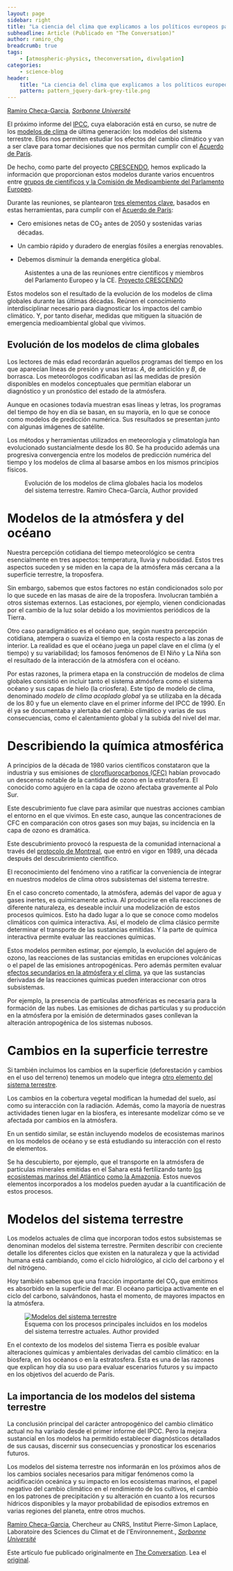 ```yaml
---
layout: page
sidebar: right
title: "La ciencia del clima que explicamos a los políticos europeos para cumplir con el Acuerdo de París "
subheadline: Article (Publicado en "The Conversation)"
author: ramiro_chg
breadcrumb: true
tags:
    - [atmospheric-physics, theconversation, divulgation]
categories:
    - science-blog
header:
    title: "La ciencia del clima que explicamos a los políticos europeos para cumplir con el Acuerdo de París "
    pattern: pattern_jquery-dark-grey-tile.png
---
```


<script type="text/javascript" src="https://theconversation.com/javascripts/lib/content_tracker_hook.js" id="theconversation_tracker_hook" data-counter="https://counter.theconversation.com/content/142936/count?distributor=republish-lightbox-advanced" async="async"></script>

<span><a href="https://theconversation.com/profiles/ramiro-checa-garcia-1126023">Ramiro Checa-Garcia</a>, <em><a href="https://theconversation.com/institutions/sorbonne-universite-2467">Sorbonne Université</a></em></span>

<p>El próximo informe del <a href="https://www.ipcc.ch/assessment-report/ar6/">IPCC</a>, cuya elaboración está en curso, se nutre de los <a href="https://www.wcrp-climate.org/wgcm-cmip/wgcm-cmip6">modelos de clima</a> de última generación: los modelos del sistema terrestre. Ellos nos permiten estudiar los efectos del cambio climático y van a ser clave para tomar decisiones que nos permitan cumplir con el <a href="https://ec.europa.eu/clima/policies/international/negotiations/paris_es">Acuerdo de París</a>. </p>

<p>De hecho, como parte del proyecto <a href="https://www.crescendoproject.eu/crescendo-is-supporting-policy-makers-on-routes-to-realizing-the-2015-paris-agreement/">CRESCENDO</a>, hemos explicado la información que proporcionan estos modelos durante varios encuentros entre <a href="https://brussels.whiterose.ac.uk/news/white-rose-brussels-crescendo-climate-change-event-a-success/">grupos de científicos y la Comisión de Medioambiente del Parlamento Europeo</a>. </p>

<p>Durante las reuniones, se plantearon <a href="https://www.crescendoproject.eu/wp-content/uploads/2017/03/Realizing_the_Paris_Agreement_A4_print-spanish_final.pdf">tres elementos clave</a>, basados en estas herramientas, para cumplir con el <a href="https://www.crescendoproject.eu/wp-content/uploads/2017/03/ALL-Presentations_CRESCENDO_1-5C-policy-event_vfinal-to-share2.pdf">Acuerdo de París</a>:</p>

<ul>
<li><p>Cero emisiones netas de CO<sub>2</sub> antes de 2050 y sostenidas varias décadas.</p></li>
<li><p>Un cambio rápido y duradero de energías fósiles a energías renovables. </p></li>
<li><p>Debemos disminuir la demanda energética global.</p></li>
</ul>

<figure class="align-center zoomable">
            <a href="https://images.theconversation.com/files/352317/original/file-20200811-24-1tg0hqq.jpg?ixlib=rb-1.1.0&q=45&auto=format&w=1000&fit=clip"><img alt="" src="https://images.theconversation.com/files/352317/original/file-20200811-24-1tg0hqq.jpg?ixlib=rb-1.1.0&q=45&auto=format&w=754&fit=clip" srcset="https://images.theconversation.com/files/352317/original/file-20200811-24-1tg0hqq.jpg?ixlib=rb-1.1.0&q=45&auto=format&w=600&h=400&fit=crop&dpr=1 600w, https://images.theconversation.com/files/352317/original/file-20200811-24-1tg0hqq.jpg?ixlib=rb-1.1.0&q=30&auto=format&w=600&h=400&fit=crop&dpr=2 1200w, https://images.theconversation.com/files/352317/original/file-20200811-24-1tg0hqq.jpg?ixlib=rb-1.1.0&q=15&auto=format&w=600&h=400&fit=crop&dpr=3 1800w, https://images.theconversation.com/files/352317/original/file-20200811-24-1tg0hqq.jpg?ixlib=rb-1.1.0&q=45&auto=format&w=754&h=503&fit=crop&dpr=1 754w, https://images.theconversation.com/files/352317/original/file-20200811-24-1tg0hqq.jpg?ixlib=rb-1.1.0&q=30&auto=format&w=754&h=503&fit=crop&dpr=2 1508w, https://images.theconversation.com/files/352317/original/file-20200811-24-1tg0hqq.jpg?ixlib=rb-1.1.0&q=15&auto=format&w=754&h=503&fit=crop&dpr=3 2262w" sizes="(min-width: 1466px) 754px, (max-width: 599px) 100vw, (min-width: 600px) 600px, 237px"></a>
            <figcaption>
              <span class="caption">Asistentes a una de las reuniones entre científicos y miembros del Parlamento Europeo y la CE.</span>
              <span class="attribution"><a class="source" href="https://www.crescendoproject.eu/crescendo-is-supporting-policy-makers-on-routes-to-realizing-the-2015-paris-agreement/#more-998">Proyecto CRESCENDO</a></span>
            </figcaption>
          </figure>

<p>Estos modelos son el resultado de la evolución de los modelos de clima globales durante las últimas décadas. Reúnen el conocimiento interdisciplinar necesario para  diagnosticar los impactos del cambio climático. Y, por tanto diseñar, medidas que mitiguen la situación de emergencia medioambiental global que vivimos.</p>

<h2>Evolución de los modelos de clima globales</h2>

<p>Los lectores de más edad recordarán aquellos programas del tiempo en los que aparecían líneas de presión y unas letras: <em>A</em>, de anticiclón y <em>B</em>, de borrasca. Los meteorólogos codificaban así las medidas de presión disponibles en modelos conceptuales que permitían elaborar un diagnóstico y un pronóstico del estado de la atmósfera. </p>

<p>Aunque en ocasiones todavía muestran esas líneas y letras, los programas del tiempo de hoy en día se basan, en su mayoría, en lo que se conoce como modelos de predicción numérica. Sus resultados se presentan junto con algunas imágenes de satélite.</p>

<p>Los métodos y herramientas utilizados en meteorología y climatología han evolucionado sustancialmente desde los 80. Se ha producido además una progresiva convergencia entre los modelos de predicción numérica del tiempo y los modelos de clima al basarse ambos en los mismos principios físicos. </p>

<figure class="align-center zoomable">
            <a href="https://images.theconversation.com/files/348212/original/file-20200718-31-10e2y99.jpg?ixlib=rb-1.1.0&q=45&auto=format&w=1000&fit=clip"><img alt="" src="https://images.theconversation.com/files/348212/original/file-20200718-31-10e2y99.jpg?ixlib=rb-1.1.0&q=45&auto=format&w=754&fit=clip" srcset="https://images.theconversation.com/files/348212/original/file-20200718-31-10e2y99.jpg?ixlib=rb-1.1.0&q=45&auto=format&w=600&h=300&fit=crop&dpr=1 600w, https://images.theconversation.com/files/348212/original/file-20200718-31-10e2y99.jpg?ixlib=rb-1.1.0&q=30&auto=format&w=600&h=300&fit=crop&dpr=2 1200w, https://images.theconversation.com/files/348212/original/file-20200718-31-10e2y99.jpg?ixlib=rb-1.1.0&q=15&auto=format&w=600&h=300&fit=crop&dpr=3 1800w, https://images.theconversation.com/files/348212/original/file-20200718-31-10e2y99.jpg?ixlib=rb-1.1.0&q=45&auto=format&w=754&h=377&fit=crop&dpr=1 754w, https://images.theconversation.com/files/348212/original/file-20200718-31-10e2y99.jpg?ixlib=rb-1.1.0&q=30&auto=format&w=754&h=377&fit=crop&dpr=2 1508w, https://images.theconversation.com/files/348212/original/file-20200718-31-10e2y99.jpg?ixlib=rb-1.1.0&q=15&auto=format&w=754&h=377&fit=crop&dpr=3 2262w" sizes="(min-width: 1466px) 754px, (max-width: 599px) 100vw, (min-width: 600px) 600px, 237px"></a>
            <figcaption>
              <span class="caption">Evolución de los modelos de clima globales hacia los modelos del sistema terrestre.</span>
              <span class="attribution"><span class="source">Ramiro Checa-García</span>, <span class="license">Author provided</span></span>
            </figcaption>
          </figure>

<h1>Modelos de la atmósfera y del océano</h1>

<p>Nuestra percepción cotidiana del tiempo meteorológico se centra esencialmente en tres aspectos: temperatura, lluvia y nubosidad. Estos tres aspectos suceden y se miden en la capa de la atmósfera más cercana a la superficie terrestre, la troposfera. </p>

<p>Sin embargo, sabemos que estos factores no están condicionados solo por lo que sucede en las masas de aire de la troposfera. Involucran también a otros sistemas externos. Las estaciones, por ejemplo, vienen condicionadas por el cambio de la luz solar debido a los movimientos periódicos de la Tierra. </p>

<p>Otro caso paradigmático es el océano que, según nuestra percepción cotidiana, atempera o suaviza el tiempo en la costa respecto a las zonas de interior. La realidad es que el océano juega un papel clave en el clima (y el tiempo) y su variabilidad; los famosos fenómenos de El Niño y La Niña son el resultado de la interacción de la atmósfera con el océano.</p>

<p>Por estas razones, la primera etapa en la construcción de modelos de clima globales consistió en incluir tanto el sistema atmósfera como el sistema océano y sus capas de hielo (la criosfera). Este tipo de modelo de clima, denominado <em>modelo de clima acoplado global</em> ya se utilizaba en la década de los 80 y fue un elemento clave en el primer informe del IPCC de 1990. En él ya se documentaba y alertaba del cambio climático y varias de sus consecuencias, como el calentamiento global y la subida del nivel del mar.</p>

<h1>Describiendo la química atmosférica</h1>

<p>A principios de la década de 1980 varios científicos constataron que la industria y sus emisiones de <a href="https://es.wikipedia.org/wiki/CFC">clorofluorocarbonos (CFC)</a> habían provocado un descenso notable de la cantidad de ozono en la estratosfera. El conocido como agujero en la capa de ozono afectaba gravemente al Polo Sur.</p>

<p>Este descubrimiento fue clave para asimilar que nuestras acciones cambian el entorno en el que vivimos. En este caso, aunque las concentraciones de CFC en comparación con otros gases son muy bajas, su incidencia en la capa de ozono es dramática. </p>

<p>Este descubrimiento provocó la respuesta de la comunidad internacional a través del <a href="https://www.undp.org/content/undp/es/home/sustainable-development/environment-and-natural-capital/montreal-protocol.html">protocolo de Montreal</a>, que entró en vigor en 1989, una década después del descubrimiento científico.</p>

<p>El reconocimiento del fenómeno vino a ratificar la conveniencia de integrar en nuestros modelos de clima otros subsistemas del sistema terrestre. </p>

<p>En el caso concreto comentado, la atmósfera, además del vapor de agua y gases inertes, es químicamente activa. Al producirse en ella reacciones de diferente naturaleza, es deseable incluir una modelización de estos procesos químicos. Esto ha dado lugar a lo que se conoce como modelos climáticos con química interactiva. Así, el modelo de clima clásico permite determinar el transporte de las sustancias emitidas. Y la parte de química interactiva permite evaluar las reacciones químicas. </p>

<p>Estos modelos permiten estimar, por ejemplo, la evolución del agujero de ozono, las reacciones de las sustancias emitidas en erupciones volcánicas o el papel de las emisiones antropogénicas. Pero además permiten evaluar <a href="https://acp.copernicus.org/preprints/acp-2019-1207/">efectos secundarios en la atmósfera y el clima</a>, ya que las sustancias derivadas de las reacciones químicas pueden interaccionar con otros subsistemas. </p>

<p>Por ejemplo, la presencia de partículas atmosféricas es necesaria para la formación de las nubes. Las emisiones de dichas partículas y su producción en la atmósfera por la emisión de determinados gases conllevan la alteración antropogénica de los sistemas nubosos.</p>

<h1>Cambios en la superficie terrestre</h1>

<p>Si también incluimos los cambios en la superficie (deforestación y cambios en el uso del terreno) tenemos un modelo que integra <a href="https://agupubs.onlinelibrary.wiley.com/doi/full/10.1029/2003GB002199">otro elemento del sistema terrestre</a>. </p>

<p>Los cambios en la cobertura vegetal modifican la humedad del suelo, así como su interacción con la radiación. Además, como la mayoría de nuestras actividades tienen lugar en la biosfera, es interesante modelizar cómo se ve afectada por cambios en la atmósfera.</p>

<p>En un sentido similar, se están incluyendo modelos de ecosistemas marinos en los modelos de océano y se está estudiando su interacción con el resto de elementos. </p>

<p>Se ha descubierto, por ejemplo, que el transporte en la atmósfera de partículas minerales emitidas en el Sahara está fertilizando tanto <a href="https://agupubs.onlinelibrary.wiley.com/doi/epdf/10.1002/2013GB004802">los ecosistemas marinos del Atlántico</a> <a href="https://iopscience.iop.org/article/10.1088/1748-9326/1/1/014005/meta">como la Amazonia</a>. Estos nuevos elementos incorporados a los modelos pueden ayudar a la cuantificación de estos procesos.</p>

<h1>Modelos del sistema terrestre</h1>

<p>Los modelos actuales de clima que incorporan todos estos subsistemas se denominan modelos del sistema terrestre. Permiten describir con creciente detalle los diferentes ciclos que existen en la naturaleza y que la actividad humana está cambiando, como el ciclo hidrológico, al ciclo del carbono y el del nitrógeno. </p>

<p>Hoy también sabemos que una fracción importante del CO₂  que emitimos es absorbido en la superficie del mar. El océano participa activamente en el ciclo del carbono, salvándonos, hasta el momento, de mayores impactos en la atmósfera.</p>

<figure class="align-center zoomable">
            <a href="https://images.theconversation.com/files/348156/original/file-20200717-17-1138lgp.png?ixlib=rb-1.1.0&q=45&auto=format&w=1000&fit=clip"><img alt="Modelos del sistema terrestre" src="https://images.theconversation.com/files/348156/original/file-20200717-17-1138lgp.png?ixlib=rb-1.1.0&q=45&auto=format&w=754&fit=clip" srcset="https://images.theconversation.com/files/348156/original/file-20200717-17-1138lgp.png?ixlib=rb-1.1.0&q=45&auto=format&w=600&h=516&fit=crop&dpr=1 600w, https://images.theconversation.com/files/348156/original/file-20200717-17-1138lgp.png?ixlib=rb-1.1.0&q=30&auto=format&w=600&h=516&fit=crop&dpr=2 1200w, https://images.theconversation.com/files/348156/original/file-20200717-17-1138lgp.png?ixlib=rb-1.1.0&q=15&auto=format&w=600&h=516&fit=crop&dpr=3 1800w, https://images.theconversation.com/files/348156/original/file-20200717-17-1138lgp.png?ixlib=rb-1.1.0&q=45&auto=format&w=754&h=649&fit=crop&dpr=1 754w, https://images.theconversation.com/files/348156/original/file-20200717-17-1138lgp.png?ixlib=rb-1.1.0&q=30&auto=format&w=754&h=649&fit=crop&dpr=2 1508w, https://images.theconversation.com/files/348156/original/file-20200717-17-1138lgp.png?ixlib=rb-1.1.0&q=15&auto=format&w=754&h=649&fit=crop&dpr=3 2262w" sizes="(min-width: 1466px) 754px, (max-width: 599px) 100vw, (min-width: 600px) 600px, 237px"></a>
            <figcaption>
              <span class="caption">Esquema con los procesos principales incluidos en los modelos del sistema terrestre actuales.</span>
              <span class="attribution"><span class="license">Author provided</span></span>
            </figcaption>
          </figure>

<p>En el contexto de los modelos del sistema Tierra es posible evaluar alteraciones químicas y ambientales derivadas del cambio climático: en la biosfera, en los océanos o en la estratosfera. Esta es una de las razones que explican hoy día su uso para evaluar escenarios futuros y su impacto en los objetivos del acuerdo de París. </p>

<h2>La importancia de los modelos del sistema terrestre</h2>

<p>La conclusión principal del carácter antropogénico del cambio climático actual no ha variado desde el primer informe del IPCC. Pero la mejora sustancial en los modelos ha permitido establecer diagnósticos detallados de sus causas, discernir sus consecuencias y pronosticar los escenarios futuros. </p>

<p>Los modelos del sistema terrestre nos informarán en los próximos años de los cambios sociales necesarios para mitigar fenómenos como la acidificación oceánica y su impacto en los ecosistemas marinos, el papel negativo del cambio climático en el rendimiento de los cultivos, el cambio en los patrones de precipitación y su alteración en cuanto a los recursos hídricos disponibles y la mayor probabilidad de episodios extremos en varias regiones del planeta, entre otros muchos.</p>

<p><span><a href="https://theconversation.com/profiles/ramiro-checa-garcia-1126023">Ramiro Checa-Garcia</a>, Chercheur au CNRS, Institut Pierre-Simon Laplace, Laboratoire des Sciences du Climat et de l'Environnement., <em><a href="https://theconversation.com/institutions/sorbonne-universite-2467">Sorbonne Université</a></em></span></p>

<p>Este artículo fue publicado originalmente en  <a href="https://theconversation.com">The Conversation</a>. Lea el <a href="https://theconversation.com/la-ciencia-del-clima-que-explicamos-a-los-politicos-europeos-para-cumplir-con-el-acuerdo-de-paris-142936">original</a>.</p>
